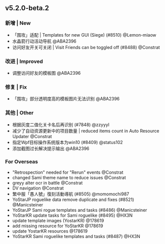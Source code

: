 ## v5.2.0-beta.2

### 新增 | New

- 「围攻」适配 | Templates for new GUI (Siege) (#8510) @Lemon-miaow
- 水晶箭行动活动导航 @ABA2396
- 访问好友开关可关闭 | Visit Friends can be toggled off (#8488) @Constrat

### 改进 | Improved

- 调整访问好友的模板图 @ABA2396

### 修复 | Fix

- 「围攻」部分透明度高的模板图片无法识别 @ABA2396

### 其他 | Other

- 根据灰度二值化关卡名后再识别 (#7848) @zzyyyl
- 减少了自动资源更新中的项目数量 | reduced items count in Auto Resource Updater @Constrat
- 指定Wpf目标操作系统版本为win10 (#8409) @status102
- 添加截图过长解决提示输出 @ABA2396

### For Overseas

- "Retrospection" needed for "Rerun" events @Constrat
- changed Sami theme name to reduce issues @Constrat
- greyy alter ocr in battle @Constrat
- DV navigation @Constrat
- 繁中服「愚人號」復刻活動導航 (#8505) @momomochi987
- YoStarJP roguelike data remove duplicate and fixes (#8521) @Manicsteiner
- YoStarJP Sami rogue templates and tasks (#8486) @Manicsteiner
- YoStarKR update tasks for Sami roguelike  (#8495) @HX3N
- update template images (YostarKR) @178619
- add missing resource for YoStarKR @178619
- update YostarKR resources @178619
- YoStarKR Sami roguelike templates and tasks (#8487) @HX3N
